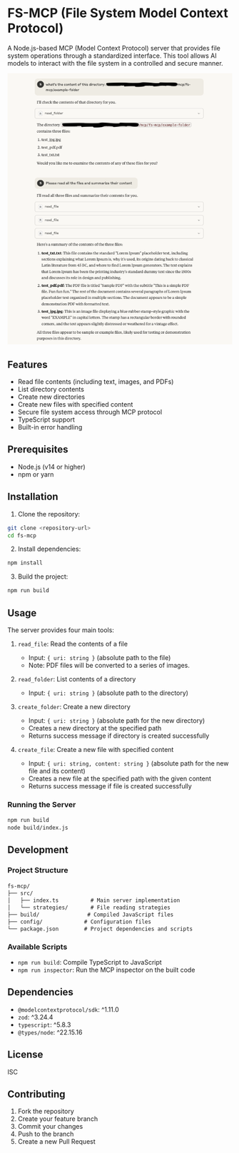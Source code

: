 # FS-MCP (File System Model Context Protocol)

A Node.js-based MCP (Model Context Protocol) server that provides file system operations through a standardized interface. This tool allows AI models to interact with the file system in a controlled and secure manner.

<img src="screenshots/1.png" alt="Cerner" width="700">

## Features

- Read file contents (including text, images, and PDFs)
- List directory contents
- Create new directories
- Create new files with specified content
- Secure file system access through MCP protocol
- TypeScript support
- Built-in error handling

## Prerequisites

- Node.js (v14 or higher)
- npm or yarn

## Installation

1. Clone the repository:
```bash
git clone <repository-url>
cd fs-mcp
```

2. Install dependencies:
```bash
npm install
```

3. Build the project:
```bash
npm run build
```

## Usage

The server provides four main tools:

1. `read_file`: Read the contents of a file
   - Input: `{ uri: string }` (absolute path to the file)
   - Note: PDF files will be converted to a series of images.

2. `read_folder`: List contents of a directory
   - Input: `{ uri: string }` (absolute path to the directory)

4. `create_folder`: Create a new directory
   - Input: `{ uri: string }` (absolute path for the new directory)
   - Creates a new directory at the specified path
   - Returns success message if directory is created successfully

3. `create_file`: Create a new file with specified content
   - Input: `{ uri: string, content: string }` (absolute path for the new file and its content)
   - Creates a new file at the specified path with the given content
   - Returns success message if file is created successfully

### Running the Server

```bash
npm run build
node build/index.js
```

## Development

### Project Structure

```
fs-mcp/
├── src/
│   ├── index.ts          # Main server implementation
│   └── strategies/       # File reading strategies
├── build/               # Compiled JavaScript files
├── config/             # Configuration files
└── package.json        # Project dependencies and scripts
```

### Available Scripts

- `npm run build`: Compile TypeScript to JavaScript
- `npm run inspector`: Run the MCP inspector on the built code

## Dependencies

- `@modelcontextprotocol/sdk`: ^1.11.0
- `zod`: ^3.24.4
- `typescript`: ^5.8.3
- `@types/node`: ^22.15.16

## License

ISC

## Contributing

1. Fork the repository
2. Create your feature branch
3. Commit your changes
4. Push to the branch
5. Create a new Pull Request
